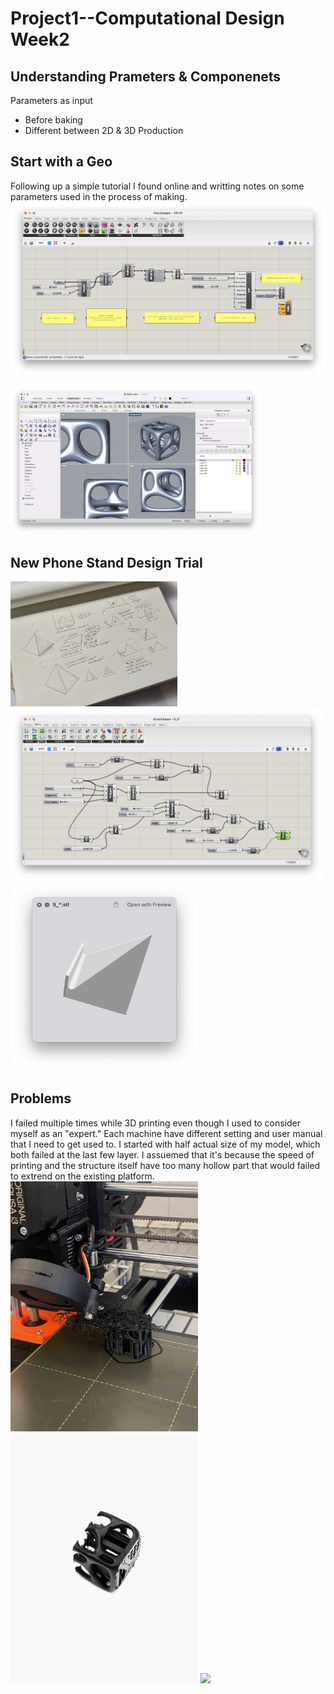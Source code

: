 # Project1--Computational Design Week2 #
## Understanding Prameters & Componenets ##
Parameters as input
- Before baking
- Different between 2D & 3D Production

## Start with a Geo ##
Following up a simple tutorial I found online and writting notes on some parameters used in the process of making. 
![alt text](GrasshopperInterface9_4.png)

<img width=400 src="RhinoInterface9_4.png">

## New Phone Stand Design Trial ##
<img height=200 src="sketchgh.jpg">  
<img width=500 src="stand9_6.png"> <img width=300 src="newstand.png">

## Problems ##
I failed multiple times while 3D printing even though I used to consider myself as an "expert." Each machine have different setting and user manual that I need to get used to. I started with half actual size of my model, which both failed at the last few layer. I assuemed that it's because the speed of printing and the structure itself have too many hollow part that would failed to extrend on the existing platform.   
<img width=300 src="failprint.jpg"> <img width=300 src="faildetail.jpg"> <img width=300 src="placeholder.jpg">
